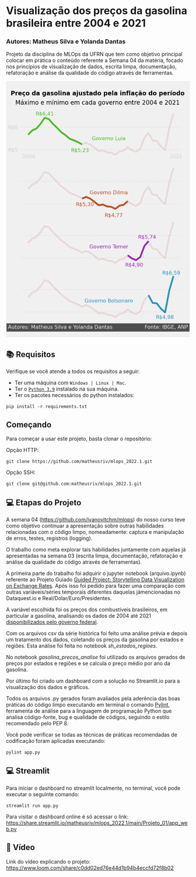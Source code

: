 # Visualização dos preços da gasolina brasileira entre 2004 e 2021

### Autores: Matheus Silva e Yolanda Dantas

Projeto da disciplina de MLOps da UFRN que tem como objetivo principal colocar em prática o conteúdo referente a Semana 04 da matéria, focado nos princípios de visualização de dados, escrita limpa, documentação, refatoração e análise da qualidade do código através de ferramentas.

<p align="center">
<img src="imagens/gasolina_ajustada_presidentes.png" alt="Gráfico dos preços da gasolina ajustados pela inflação por mandatos presidenciais (2004 - 2021)" style="height: 700px;"/>
</p>

## 📚 Requisitos

Verifique se você atende a todos os requisitos a seguir:
* Ter uma máquina com ` Windows | Linux | Mac `.
* Ter o [`Python 3.9`](https://www.python.org/downloads/) instalado na sua máquina.
* Ter os pacotes necessários do python instalados:
```
pip install -r requirements.txt
```

## Começando

Para começar a usar este projeto, basta clonar o repositório:

Opção HTTP:
```
git clone https://github.com/matheusriv/mlops_2022.1.git
```

Opção SSH:
```
git clone git@github.com:matheusriv/mlops_2022.1.git
```

## 💻 Etapas do Projeto

A semana 04 (https://github.com/ivanovitchm/mlops) do nosso curso teve como objetivo continuar a apresentação sobre outras habilidades relacionadas com o código limpo, nomeadamente: captura e manipulação de erros, testes, registros (logging).

O trabalho como meta explorar tais habilidades juntamente com aquelas já apresentadas na semana 03 (escrita limpa, documentação, refatoração e análise da qualidade do código através de ferramentas).

A primeira parte do trabalho foi adquirir o jupyter notebook (arquivo.ipynb) referente ao Projeto Guiado [Guided Project: Storytelling Data Visualization on Exchange Rates](https://github.com/dataquestio/solutions/blob/master/Mission529Solutions.ipynb). Após isso foi pedido para fazer uma comparação com outras variáveis/séries temporais diferentes daquelas jámencionadas no Dataquest.io e Real/Dolar/Euro/Presidentes.

A variável escolhida foi os preços dos combustíveis brasileiros, em particular a gasolina, analisando os dados de 2004 até 2021 [disponibilizados pelo governo federal](https://www.gov.br/anp/pt-br/centrais-de-conteudo/dados-abertos/serie-historica-de-precos-de-combustiveis).

Com os arquivos csv da série histórica foi feito uma análise prévia e depois um tratamento dos dados, coletando os preços da gasolina por estados e regiões. Esta análise foi feita no notebook *sh_estados_regioes*.

No notebook *gasolina_precos_analise* foi utilizado os arquivos gerados de preços por estados e regiões e se calcula o preço médio por ano da gasolina.

Por último foi criado um dashboard com a solução no Streamlit.io para a visualização dos dados e gráficos.

Todos os arquivos .py gerados foram avaliados pela aderência das boas práticas do código limpo executando em terminal o comando [Pylint](https://pylint.pycqa.org/en/latest/), ferramenta de análise para a linguagem de programação Python que analisa código-fonte, bug e qualidade de códigos, seguindo o estilo recomendado pelo PEP 8.

Você pode verificar se todas as técnicas de práticas recomendadas de codificação foram aplicadas executando:
```
pylint app.py
```

## 💻 Streamlit
Para iniciar o dashboard no streamlit localmente, no terminal, você pode executar o seguinte comando: 
```
streamlit run app.py
```

Para visitar o dashboard online é só acessar o link: https://share.streamlit.io/matheusriv/mlops_2022.1/main/Projeto_01/app_web.py

## 🎥 Vídeo

Link do vídeo explicando o projeto: https://www.loom.com/share/c0dd02ed76e44d1b94b4eccfd72f8b02

